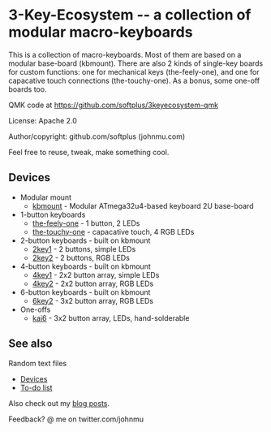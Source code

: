 # 3-Key-Ecosystem -- a collection of modular macro-keyboards

This is a collection of macro-keyboards.
Most of them are based on a modular base-board (kbmount).
There are also 2 kinds of single-key boards for custom functions:
one for mechanical keys (the-feely-one),
and one for capacative touch connections (the-touchy-one).
As a bonus, some one-off boards too.

QMK code at https://github.com/softplus/3keyecosystem-qmk

License: Apache 2.0

Author/copyright: github.com/softplus (johnmu.com)

Feel free to reuse, tweak, make something cool.

## Devices

* Modular mount
  * [kbmount](kbmount/README.md) - Modular ATmega32u4-based keyboard 2U base-board
* 1-button keyboards
  * [the-feely-one](the-feely-one/README.md) - 1 button, 2 LEDs
  * [the-touchy-one](the-touchy-one/README.md) - capacative touch, 4 RGB LEDs
* 2-button keyboards - built on kbmount
  * [2key1](2key1/README.md) - 2 buttons, simple LEDs
  * [2key2](2key2/README.md) - 2 buttons, RGB LEDs
* 4-button keyboards - built on kbmount
  * [4key1](4key1/README.md) - 2x2 button array, simple LEDs
  * [4key2](4key2/README.md) - 2x2 button array, RGB LEDs
* 6-button keyboards - built on kbmount
  * [6key2](6key2/README.md) - 3x2 button array, RGB LEDs
* One-offs
  * [kai6](one-offs/kai6/README.md) - 3x2 button array, LEDs, hand-solderable

## See also

Random text files

* [Devices](docs/devices.md)
* [To-do list](todo.md)

Also check out my [blog posts](https://johnmu.com/categories/keyboard/).

Feedback? @ me on twitter.com/johnmu
